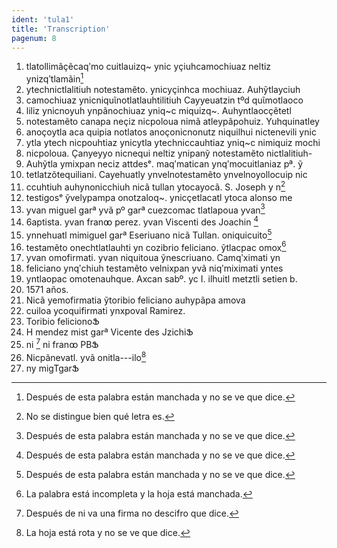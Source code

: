 ```yaml
---
ident: 'tula1'
title: 'Transcription'
pagenum: 8
---
```

1. tlatollimãҫẽcaqʹmo cuitlauizq~ ynic yҫiuhcamochiuaz neltiz ynizqʹtlamãin[^33]
2. ytechnictlalitiuh notestamẽto. ynicyҫinhca mochiuaz. Auhỹtlayciuh
3. camochiuaz ynicniquῖnotlatlauhtilitiuh Cayyeuatzin tºd quῖmotlaoco
4. liliz ynicnoyuh ynpãnochiuaz yniq~c miquizq~. Auhyntlaocҫẽtetl
5. notestamẽto canapa neҫiz nicpoloua nimã atleypãpohuiz. Yuhquinatley
6. anoҫoytla aca quipia notlatos anoҫonicnonutz niquilhui nictenevili ynic
7. ytla ytech nicpouhtiaz ynicytla ytechniccauhtiaz yniq~c nimiquiz mochi
8. nicpoloua. Ҫanyeyyo nicnequi neltiz ynipanỹ notestamẽto nictlalitiuh-
9. Auhỹtla ymixpan neciz attdesᵉ. maqʹmatican ynqʹmocuitlaniaz pª. ỹ
10. tetlatzõtequiliani. Cayehuatly ynvelnotestamẽto ynvelnoyollocuip nic
11. ccuhtiuh auhynonicchiuh nicã tullan ytocayocã. S. Joseph y n[^34]
12. testigosᵉ ỹvelypampa onotzaloq~. ynicҫetlacatl ytoca alonso me
13. yvan miguel garª yvã pº garª cuezcomac tlatlapoua yvan[^35]
14. 6aptista. yvan franꝏ perez. yvan Viscenti des Joachin [^36]
15. ynnehuatl mimiguel garª Eseriuano nicã Tullan. oniquicuito[^37]
16. testamẽto onechtlatlauhti yn cozibrio feliciano. ỹtlacpac omox[^38]
17. yvan omofirmati. yvan niquitoua ỹnescriuano. Camqʹximati yn
18. feliciano ynqʹchiuh testamẽto velnixpan yvã niqʹmiximati yntes
19. yntlaopac omotenauhque. Axcan sabº. yc I. ilhuitl metztli setien b.
20. 1571 años.
21. Nicã yemofirmatia ỹtoribio feliciano auhypãpa amova
22. cuiloa ycoquifirmati ynxpoval Ramirez.
23. Toribio felicionoՖ
24. H mendez         mist          garª   Vicente des JzichiՖ
25. ni [^39]    ni franꝏ             PBՖ
26. Nicpãnevatl. yvã onitla---ilo[^40]
27. ny migTgarՖ



[^33]: Después de esta palabra están manchada y no se ve que dice.
[^34]: No se distingue bien qué letra es.
[^35]: Después de esta palabra están manchada y no se ve que dice.
[^36]: Después de esta palabra están manchada y no se ve que dice.
[^37]: Después de esta palabra están manchada y no se ve que dice.
[^38]: La palabra está incompleta y la hoja está manchada.
[^39]: Después de ni va una firma no descifro que dice.
[^40]: La hoja está rota y no se ve que dice.

